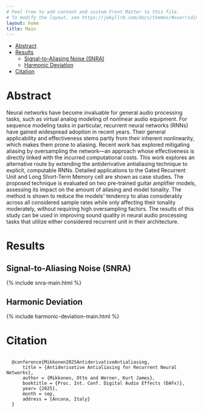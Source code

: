 ```yaml
---
# Feel free to add content and custom Front Matter to this file.
# To modify the layout, see https://jekyllrb.com/docs/themes/#overriding-theme-defaults
layout: home
title: Main
---
```


- [Abstract](#abstract)
- [Results](#results)
  - [Signal-to-Aliasing Noise (SNRA)](#signal-to-aliasing-noise-snra)
  - [Harmonic Deviation](#harmonic-deviation)
- [Citation](#citation)

# Abstract

<div class="abstract">
Neural networks have become invaluable for general audio processing tasks, such as virtual analog modeling of nonlinear audio equipment. For sequence modeling tasks in particular, recurrent neural networks (RNNs) have gained widespread adoption in recent years. Their general applicability and effectiveness stems partly from their inherent nonlinearity, which makes them prone to aliasing. Recent work has explored mitigating aliasing by oversampling the network&mdash;an approach whose effectiveness is directly linked with the incurred computational costs. This work explores an alternative route by extending the antiderivative antialiasing technique to explicit, computable RNNs. Detailed applications to the Gated Recurrent Unit and Long Short-Term Memory cell are shown as case studies. The proposed technique is evaluated on two pre-trained guitar amplifier models, assessing its impact on the amount of aliasing and model tonality. The method is shown to reduce the models' tendency to alias considerably across all considered sample rates while only affecting their tonality moderately, without requiring high oversampling factors. The results of this study can be used in improving sound quality in neural audio processing tasks that utilize either considered recurrent unit in their architecture.
</div>

# Results

## Signal-to-Aliasing Noise (SNRA)

{% include snra-main.html %}

## Harmonic Deviation

{% include harmonic-deviation-main.html %}

# Citation

<div>
  <pre><code>
  @conference{Mikkonen2025AntiderivativeAntialiasing,
      title = {Antiderivative Antialiasing for Recurrent Neural Networks},
      author = {Mikkonen, Otto and Werner, Kurt James},
      booktitle = {Proc. Int. Conf. Digital Audio Effects (DAFx)},
      year= {2025},
      month = sep,
      address = {Ancona, Italy}
  }
  </code></pre>
</div>